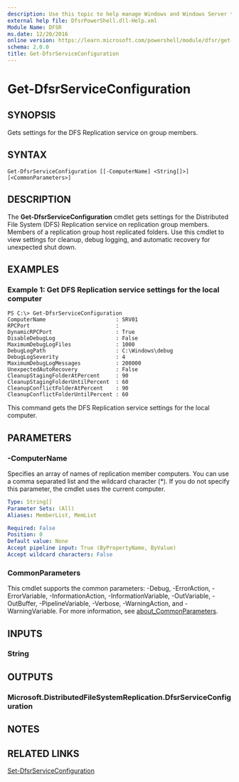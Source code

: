 ```yaml
---
description: Use this topic to help manage Windows and Windows Server technologies with Windows PowerShell.
external help file: DfsrPowerShell.dll-Help.xml
Module Name: DFSR
ms.date: 12/20/2016
online version: https://learn.microsoft.com/powershell/module/dfsr/get-dfsrserviceconfiguration?view=windowsserver2022-ps&wt.mc_id=ps-gethelp
schema: 2.0.0
title: Get-DfsrServiceConfiguration
---
```


# Get-DfsrServiceConfiguration

## SYNOPSIS
Gets settings for the DFS Replication service on group members.

## SYNTAX

```
Get-DfsrServiceConfiguration [[-ComputerName] <String[]>] [<CommonParameters>]
```

## DESCRIPTION
The **Get-DfsrServiceConfiguration** cmdlet gets settings for the Distributed File System (DFS) Replication service on replication group members.
Members of a replication group host replicated folders.
Use this cmdlet to view settings for cleanup, debug logging, and automatic recovery for unexpected shut down.

## EXAMPLES

### Example 1: Get DFS Replication service settings for the local computer
```
PS C:\> Get-DfsrServiceConfiguration
ComputerName                      : SRV01
RPCPort                           : 
DynamicRPCPort                    : True
DisableDebugLog                   : False
MaximumDebugLogFiles              : 1000
DebugLogPath                      : C:\Windows\debug
DebugLogSeverity                  : 4
MaximumDebugLogMessages           : 200000
UnexpectedAutoRecovery            : False
CleanupStagingFolderAtPercent     : 90
CleanupStagingFolderUntilPercent  : 60
CleanupConflictFolderAtPercent    : 90
CleanupConflictFolderUntilPercent : 60
```

This command gets the DFS Replication service settings for the local computer.

## PARAMETERS

### -ComputerName
Specifies an array of names of replication member computers.
You can use a comma separated list and the wildcard character (*).
If you do not specify this parameter, the cmdlet uses the current computer.

```yaml
Type: String[]
Parameter Sets: (All)
Aliases: MemberList, MemList

Required: False
Position: 0
Default value: None
Accept pipeline input: True (ByPropertyName, ByValue)
Accept wildcard characters: False
```

### CommonParameters
This cmdlet supports the common parameters: -Debug, -ErrorAction, -ErrorVariable, -InformationAction, -InformationVariable, -OutVariable, -OutBuffer, -PipelineVariable, -Verbose, -WarningAction, and -WarningVariable. For more information, see [about_CommonParameters](https://go.microsoft.com/fwlink/?LinkID=113216).

## INPUTS

### String

## OUTPUTS

### Microsoft.DistributedFileSystemReplication.DfsrServiceConfiguration

## NOTES

## RELATED LINKS

[Set-DfsrServiceConfiguration](./Set-DfsrServiceConfiguration.md)

